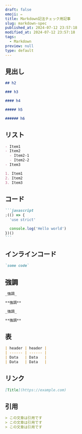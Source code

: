 ```yaml
---
draft: false
emoji: ✏️
title: Markdown記法チェック用記事
slug: markdown-spec
published_at: 2024-07-12 23:57:18
modified_at: 2024-07-12 23:57:18
tags:
  - Markdown
preview: null
type: default
---
```


## 見出し

```markdown
## h2
```

```markdown
### h3
```

```markdown
#### h4
```

```markdown
##### h5
```

```markdown
###### h6
```

## リスト

```markdown
- Item1
- Item2
  - Item2-1
  - Item2-2
- Item3
```

```markdown
1. Item1
2. Item2
3. Item3
```

## コード

````markdown
```javascript
;(() => {
  'use strict'

  console.log('Hello world')
})()
```
````

## インラインコード

```markdown
`some code`
```

## 強調

```markdown
_強調_
```

```markdown
**強調**
```

```markdown
_強調_
```

```markdown
**強調**
```

## 表

```markdown
| header | header |
| ------ | ------ |
| Data   | Data   |
| Data   | Data   |
```

## リンク

```markdown
[Title](https://example.com)
```

## 引用

```markdown
> この文章は引用です
> この文章は引用です
> この文章は引用です
```
